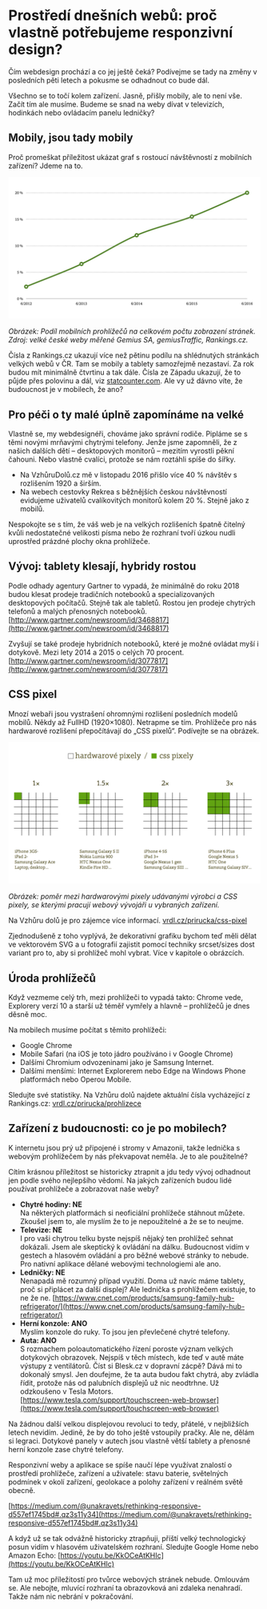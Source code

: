 # Prostředí dnešních webů: proč vlastně potřebujeme responzivní design?

Čím webdesign prochází a co jej ještě čeká? Podívejme se tady na změny v posledních pěti letech a pokusme se odhadnout co bude dál. 

Všechno se to točí kolem zařízení. Jasně, přišly mobily, ale to není vše. Začít tím ale musíme. Budeme se snad na weby dívat v televizích, hodinkách nebo ovládacím panelu ledničky?

## Mobily, jsou tady mobily

Proč promeškat příležitost ukázat graf s rostoucí návštěvností z mobilních zařízení? Jdeme na to.

![Podíl mobilů](dist/images/original/vdwd/statistika-mobily.png)

*Obrázek: Podíl mobilních prohlížečů na celkovém počtu zobrazení stránek. Zdroj: velké české weby měřené Gemius SA, gemiusTraffic,  Rankings.cz.*

Čísla z Rankings.cz ukazují více než pětinu podílu na shlédnutých stránkách velkých webů v ČR. Tam se mobily a tablety samozřejmě nezastaví. Za rok budou mít minimálně čtvrtinu a tak dále. Čísla ze Západu ukazují, že to půjde přes polovinu a dál, viz [statcounter.com](http://gs.statcounter.com/). Ale vy už dávno víte, že budoucnost je v mobilech, že ano?

## Pro péči o ty malé úplně zapomínáme na velké

Vlastně se, my webdesignéři, chováme jako správní rodiče. Pipláme se s těmi novými mrňavými chytrými telefony. Jenže jsme zapomněli, že z našich dalších dětí – desktopových monitorů – mezitím vyrostli pěkní čahouni. Nebo vlastně cvalíci, protože se nám roztáhli spíše do šířky.

* Na VzhůruDolů.cz mě v listopadu 2016 přišlo více 40 % návštěv s rozlišením 1920 a širším.
* Na webech cestovky Rekrea s běžnějších českou návštěvností evidujeme uživatelů cvalíkovitých monitorů kolem 20 %. Stejně jako z mobilů.

Nespokojte se s tím, že váš web je na velkých rozlišeních špatně čitelný kvůli nedostatečné velikosti písma nebo že rozhraní tvoří úzkou nudli uprostřed prázdné plochy okna prohlížeče.

## Vývoj: tablety klesají, hybridy rostou

Podle odhady agentury Gartner to vypadá, že minimálně do roku 2018 budou klesat prodeje tradičních notebooků a specializovaných desktopových počítačů. Stejně tak ale tabletů. Rostou jen prodeje chytrých telefonů a malých přenosných notebooků. [http://www.gartner.com/newsroom/id/3468817](http://www.gartner.com/newsroom/id/3468817)

Zvyšují se také prodeje hybridních notebooků, které je možné ovládat myší i dotykově. Mezi lety 2014 a 2015 o celých 70 procent. [http://www.gartner.com/newsroom/id/3077817](http://www.gartner.com/newsroom/id/3077817)

## CSS pixel 

Mnozí webaři jsou vystrašení ohromnými rozlišení posledních modelů mobilů. Někdy až FullHD (1920×1080). Netrapme se tím. Prohlížeče pro nás hardwarové rozlišení přepočítávají do „CSS pixelů“. Podívejte se na obrázek.

![CSS Pixel](dist/images/original/vdwd/css-pixel.png)

*Obrázek: poměr mezi hardwarovými pixely udávanými výrobci a CSS pixely, se kterými pracují webový vývojáři u vybraných zařízení.*

Na Vzhůru dolů je pro zájemce více informací. [vrdl.cz/prirucka/css-pixel](http://www.vzhurudolu.cz/prirucka/css-pixel)

Zjednodušeně z toho vyplývá, že dekorativní grafiku bychom teď měli dělat ve vektorovém SVG a u fotografií zajistit pomocí techniky srcset/sizes dost variant pro to, aby si prohlížeč mohl vybrat. Více v kapitole o obrázcích.

## Úroda prohlížečů

Když vezmeme celý trh, mezi prohlížeči to vypadá takto: Chrome vede, Explorery verzí 10 a starší už téměř vymřely a hlavně – prohlížečů je dnes děsně moc. 

Na mobilech musíme počítat s těmito prohlížeči: 

* Google Chrome
* Mobile Safari (na iOS je toto jádro používáno i v Google Chrome)
* Dalšími Chromium odvozeninami jako je Samsung Internet.
* Dalšími menšími: Internet Explorerem nebo Edge na Windows Phone platformách nebo Operou Mobile. 

Sledujte své statistiky. Na Vzhůru dolů najdete aktuální čísla vycházející z Rankings.cz:  [vrdl.cz/prirucka/prohlizece](http://www.vzhurudolu.cz/prirucka/prohlizece)

## Zařízení z budoucnosti: co je po mobilech?

K internetu jsou prý už připojené i stromy v Amazonii, takže lednička s webovým prohlížečem by nás překvapovat neměla. Je to ale použitelné? 

Cítím krásnou příležitost se historicky ztrapnit a jdu tedy vývoj odhadnout jen podle svého nejlepšího vědomí. Na jakých zařízeních budou lidé používat prohlížeče a zobrazovat naše weby?

* **Chytré hodiny: NE**  
Na některých platformách si neoficiální prohlížeče stáhnout můžete. Zkoušel jsem to, ale myslím že to je nepoužitelné a že se to neujme.
* **Televize: NE**  
I pro vaši chytrou telku byste nejspíš nějaký ten prohlížeč sehnat dokázali. Jsem ale skeptický k ovládání na dálku. Budoucnost vidím v gestech a hlasovém ovládání a pro běžné webové stránky to nebude. Pro nativní aplikace dělané webovými technologiemi ale ano.
* **Ledničky: NE**  
Nenapadá mě rozumný případ využití. Doma už navíc máme tablety, proč si připlácet za další displej? Ale lednička s prohlížečem existuje, to ne že ne. [https://www.cnet.com/products/samsung-family-hub-refrigerator/](https://www.cnet.com/products/samsung-family-hub-refrigerator/)
* **Herní konzole: ANO**  
Myslím konzole do ruky. To jsou jen převlečené chytré telefony.
* **Auta: ANO**  
S rozmachem poloautomatického řízení poroste význam velkých dotykových obrazovek. Nejspíš v těch místech, kde teď v autě máte výstupy z ventilátorů. Číst si Blesk.cz v dopravní zácpě? Dává mi to dokonalý smysl. Jen doufejme, že ta auta budou fakt chytrá, aby zvládla řídit, protože nás od palubních displejů už nic neodtrhne. Už odzkoušeno v Tesla Motors. [https://www.tesla.com/support/touchscreen-web-browser](https://www.tesla.com/support/touchscreen-web-browser)

Na žádnou další velkou displejovou revoluci to tedy, přátelé, v nejbližších letech nevidím. Jedině, že by do toho ještě vstoupily pračky. Ale ne, dělám si legraci. Dotykové panely v autech jsou vlastně větší tablety a přenosné herní konzole zase chytré telefony. 

Responzivní weby a aplikace se spíše naučí lépe využívat znalostí o prostředí prohlížeče, zařízení a uživatele: stavu baterie, světelných podmínek v okolí zařízení, geolokace a polohy zařízení v reálném světě obecně.

[https://medium.com/@unakravets/rethinking-responsive-d557ef1745bd#.qz3s11y34](https://medium.com/@unakravets/rethinking-responsive-d557ef1745bd#.qz3s11y34)

A když už se tak odvážně historicky ztrapňuji, příští velký technologický posun vidím v hlasovém uživatelském rozhraní. Sledujte Google Home nebo Amazon Echo: [https://youtu.be/KkOCeAtKHIc](https://youtu.be/KkOCeAtKHIc)

Tam už moc příležitostí pro tvůrce webových stránek nebude. Omlouvám se. Ale nebojte, mluvící rozhraní ta obrazovková ani zdaleka nenahradí. Takže nám nic nebrání v pokračování.
